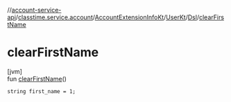 //[account-service-api](../../../../../index.md)/[classtime.service.account](../../../index.md)/[AccountExtensionInfoKt](../../index.md)/[UserKt](../index.md)/[Dsl](index.md)/[clearFirstName](clear-first-name.md)

# clearFirstName

[jvm]\
fun [clearFirstName](clear-first-name.md)()

<code>string first_name = 1;</code>
